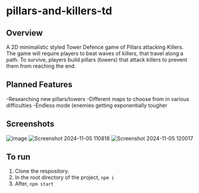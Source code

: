 # pillars-and-killers-td

## Overview
A 2D minimalistic styled Tower Defence game of Pillars attacking Killers. The game will require players to beat waves of killers, that travel along a path. To survive, players build pillars (towers) that attack killers to prevent them from reaching the end.


## Planned Features
-Researching new pillars/towers
-Different maps to choose from in various difficulties
-Endless mode (enemies getting exponentially tougher


## Screenshots
![image](https://github.com/user-attachments/assets/06ec96ac-bff7-4441-b89f-65506eb2f01e)
![Screenshot 2024-11-05 110818](https://github.com/user-attachments/assets/e7626bd0-e1ef-451a-bd41-52a970c5b1db)
![Screenshot 2024-11-05 120017](https://github.com/user-attachments/assets/4b9ebadc-3842-4fad-9ddf-f5ab298ce3c4)

## To run
1. Clone the respository.
2. In the root directory of the project, `npm i`
3. After, `npm start`
